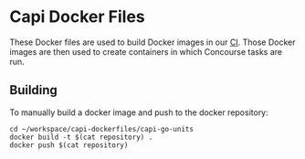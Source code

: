 # Capi Docker Files

These Docker files are used to build Docker images in our [CI](http://capi.ci.cf-app.com/teams/main/pipelines/docker-images). Those Docker images are then used to create containers in which Concourse tasks are run.

## Building

To manually build a docker image and push to the docker repository:
```
cd ~/workspace/capi-dockerfiles/capi-go-units
docker build -t $(cat repository) .
docker push $(cat repository)
```

